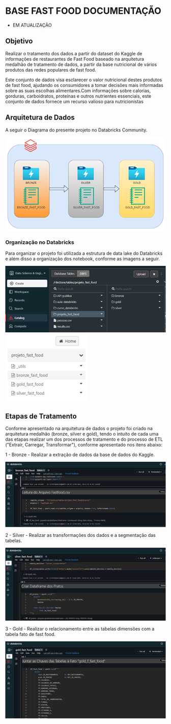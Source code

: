 # BASE FAST FOOD DOCUMENTAÇÃO


- EM ATUALIZAÇÃO

## Objetivo

Realizar o tratamento dos dados a partir do dataset do Kaggle de informações de restaurantes de Fast Food baseado na arquitetura medalhão de tratamento de dados, a partir da base nutricional de vários produtos das redes populares de fast food.

 Este conjunto de dados visa esclarecer o valor nutricional destes produtos de fast food, ajudando os consumidores a tomar decisões mais informadas sobre as suas escolhas alimentares.Com informações sobre calorias, gorduras, carboidratos, proteínas e outros nutrientes essenciais, este conjunto de dados fornece um recurso valioso para nutricionistas

## Arquitetura de Dados

A seguir o Diagrama do presente projeto no Databricks Community.

<img src="imagens\diagrama_fast_food.png">


### Organização no Databricks

Para organizar o projeto foi utilizada a estrutura de data lake do Databricks e além disso a organização dos notebook, conforme as imagens a seguir.


<img src="imagens\estrutura_data_lake.png">


<img src="imagens\estrutura_notebooks.png">


## Etapas de Tratamento

Conforme apresentado na arquitetura de dados o projeto foi criado na arquitetura medalhão (bronze, silver e gold), tendo o intuito de cada uma das etapas realizar um dos processos de tratamento e do processo de ETL ("Extrair, Carregar, Transformar"), conforme apresentado nos itens abaixo:

1 - Bronze - Realizar a extração de dados da base de dados do Kaggle.

<img src="imagens\notebook_bronze.png">

2 - Silver - Realizar as transformações dos dados e a segmentação das tabelas.

<img src="imagens\notebook_silver.png">

3 - Gold - Realizar o relacionamento entre as tabelas dimensões com a tabela fato de fast food.

<img src="imagens\notebook_gold.png">
